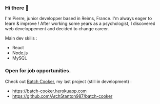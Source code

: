 ### Hi there 👋

I'm Pierre, junior developper based in Reims, France. I'm always eager to learn & improve !
After working some years as a psychologist, I discovered web developpement and decided to change career.

Main dev skills :
- React
- Node.js
- MySQL

### Open for job opportunities.

Check out [Batch Cooker](https://github.com/ArchStanton987/batch-cooker), my last project (still in development) :
* https://batch-cooker.herokuapp.com
* https://github.com/ArchStanton987/batch-cooker
